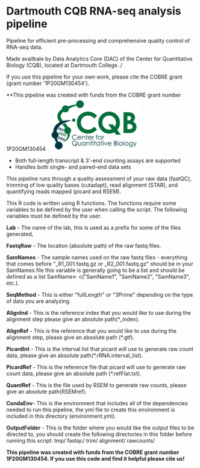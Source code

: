 # Dartmouth CQB RNA-seq analysis pipeline

Pipeline for efficient pre-processing and comprehensive quality control of RNA-seq data.

Made availbale by Data Analytics Core (DAC) of the Center for Quantitative Biology (CQB), located at Dartmouth College.  /

If you use this pipeline for your own work, please cite the COBRE grant (grant number '1P20GM130454'). 

**This pipeline was created with funds from the COBRE grant number 1P20GM130454
<img src="logo.jpg" width="250" height="140" >


- Both full-length transcript & 3'-end counting assays are supported
- Handles both single- and paired-end data sets 



This pipeline runs through a quality assessment of your raw data (fastQC), trimming of low quality bases (cutadapt), read alignment (STAR), and quantifying reads mapped (picard and RSEM).



This R code is written using R functions. The functions require some variables to be defined by the user when calling the script. The following variables must be defined by the user. 

**Lab** - The name of the lab, this is used as a prefix for some of the files generated,

**FastqRaw** - The location (absolute path) of the raw fastq files.

**SamNames** - The sample names used on the raw fastq files - everything that comes before "_R1_001.fastq.gz or _R2_001.fastq.gz" should be in your SamNames file this variable is generally going to be a list and should be defined as a list SamName<- c("SamName1", "SamName2", "SamName3", etc.).

**SeqMethod** - This is either "fullLength" or "3Prime" depending on the type of data you are analyzing.

**AlignInd** - This is the reference index that you would like to use during the alignment step please give an absolute path(*_index).

**AlignRef** - This is the reference that you would like to use during the alignment step, please give an absolute path (*.gtf).

**PicardInt** - This is the interval list that picard will use to generate raw count data, please give an absolute path(*.rRNA.interval_list).

**PicardRef** - This is the reference file that picard will use to generate raw count data, please give an absolute path (*.refFlat.txt).

**QuantRef** - This is the file used by RSEM to generate raw counts, please give an absolute path(RSEMref).

**CondaEnv**- This is the environment that includes all of the dependencies needed to run this pipeline, the yml file to create this environment is included in this directory (environment.yml).

**OutputFolder** - This is the folder where you would like the output files to be directed to, you should create the following directories in this folder before running this script:
tmp/
fastqc/
trim/
alignment/
rawcounts/

**This pipeline was created with funds from the COBRE grant number 1P20GM130454. 
If you use this code and find it helpful please cite us!**
